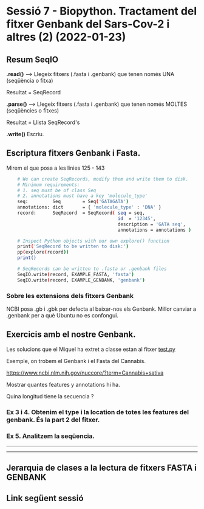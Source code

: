 # Sessió 7 - Biopython. Tractament del fitxer Genbank del Sars-Cov-2 i altres (2) (2022-01-23)

## Resum SeqIO

**.read()** --> Llegeix fitxers (.fasta i .genbank) que tenen només UNA (seqüència o fitxa)

Resultat = SeqRecord

**.parse()** --> Llegeix fitxers (.fasta i .genbank) que tenen només MOLTES (seqüències o fitxes)

Resultat = Llista SeqRecord's

**.write()** Escriu.


## Escriptura fitxers Genbank i Fasta.

Mirem el que posa a les linies 125 - 143

```sh
    # We can create SeqRecords, modify them and write them to disk.
    # Minimum requirements:
    # 1. seq must be of class Seq
    # 2. annotations must have a key 'molecule_type'
    seq:         Seq        = Seq('GATAGATA')
    annotations: dict       = { 'molecule_type' : 'DNA' }
    record:      SeqRecord  = SeqRecord( seq = seq,
                                         id  = '12345',
                                         description = 'GATA seq',
                                         annotations = annotations )

    # Inspect Python objects with our own explore() function
    print('SeqRecord to be written to disk:')
    pp(explore(record))
    print()

    # SeqRecords can be written to .fasta or .genbank files
    SeqIO.write(record, EXAMPLE_FASTA, 'fasta')
    SeqIO.write(record, EXAMPLE_GENBANK, 'genbank')
```

### Sobre les extensions dels fitxers Genbank

NCBI posa .gb i .gbk per defecta al baixar-nos els Genbank.
Millor canviar a .genbank per a què Ubuntu no es confongui.


## Exercicis amb el nostre Genbank.

Les solucions que el Miquel ha extret a classe estan al fitxer [test.py](./test.py)

Exemple, on trobem el Genbank i el Fasta del Cannabis.

https://www.ncbi.nlm.nih.gov/nuccore/?term=Cannabis+sativa

Mostrar quantes features y annotations hi ha.

Quina longitud tiene la secuencia ?

### Ex 3 i 4. Obtenim el type i la location de totes les features del genbank. És la part 2 del fitxer.

### Ex 5. Analitzem la seqüencia.

<hr/>
<hr/>



## Jerarquia de clases a la lectura de fitxers FASTA i GENBANK


## Link següent sessió
